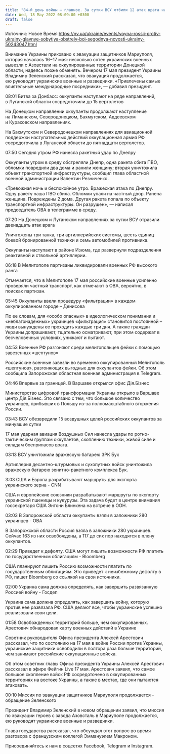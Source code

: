 ```yaml
---
title: "84-й день войны — главное. За сутки ВСУ отбили 12 атак врага на востоке, утром РФ нанесла ракетный удар по Днепру"
date: Wed, 18 May 2022 08:09:00 +0300
draft: false
---
```

Источник: Новое Время https://nv.ua/ukraine/events/voyna-rossii-protiv-ukrainy-glavnye-sobytiya-obstrely-boi-segodnya-novosti-ukrainy-50243047.html


Внимание Украины приковано к эвакуации защитников Мариуполя, которая началась 16−17 мая: несколько сотен украинских военных вывезли с Азовстали на оккупированные территории Донецкой области, надеясь позже обменять. Вечером 17 мая президент Украины Владимир Зеленский рассказал, что эвакуация продолжается, ею руководят украинские военные и разведчики. «Привлечены самые влиятельные международные посредники», — добавил президент.

08:01 Битва за Донбасс: оккупанты наступают на ряде направлений, в Луганской области сосредоточили до 15 вертолетов

На Донецком направлении оккупанты продолжают наступление на Лиманском, Северодонецком, Бахмутском, Авдеевском и Кураховском направлениях.

На Бахмутском и Северодонецком направлениях для авиационной поддержки наступательных действий оккупационная армия РФ сосредоточила в Луганской области до пятнадцати вертолетов.

07:50 Сегодня утром РФ нанесла ракетный удар по Днепру 

 Оккупанты утром в среду обстреляли Днепр, одна ракета сбита ПВО, обломки повредили два дома и ранили женщину; вторая уничтожила объект транспортной инфраструктуры, сообщил глава областной военной администрации Валентин Резниченко.

 «Тревожная ночь и беспокойное утро. Вражеская атака по Днепру. Одну ракету наша ПВО сбила. Обломки упали на частный двор. Ранена женщина. Повреждены 2 дома. Другая ракета попала по объекту транспортной инфраструктуры. Он разрушен», — написал председатель ОВА в телеграмме в среду.

07:20 На Донецком и Луганском направлениях за сутки ВСУ отразили двенадцать атак врага

 Уничтожены три танка, три артиллерийских системы, шесть единиц боевой бронированной техники и семь автомобилей противника.

 Оккупанты наступают в районе Изюма, где развернули подразделения реактивной и ствольной артиллерии.

06:18 В Мелитополе партизаны ликвидировали военных РФ высокого ранга

Отмечается, что в Мелитополе 17 мая российские военные усиленно проверяли частный транспорт, как отмечают в ОВА, вероятно, в поисках партизан.

05:45 Оккупанты ввели процедуру «фильтрации» в каждом оккупированном городе – Денисова

По ее словам, для «особо опасных» в идеологическом понимании и «неблагонадежных» украинцев «фильтрация» становится постоянной – люди вынуждены ее проходить каждые три дня. А также граждан Украины допрашивают, тщательно осматривают, при этом содержат в бесчеловечных условиях, унижают и пытают.

04:53 Военные РФ разгоняют среди мелитопольцев фейки с помощью завезенных «шептунов»

Российские военные завезли во временно оккупированный Мелитополь «шептунов», разгоняющих выгодные для оккупантов фейки. Об этом сообщила Запорожская областная военная администрация в Telegram.

04:46 Впервые за границей. В Варшаве открылся офис Дія.Бізнес

Министерство цифровой трансформации Украины открыло в Варшаве центр Дія.Бізнес. Это связано с тем, что большое количество украинцев, прибывших в Польшу из-за полномасштабного вторжения России.

03:43 ВСУ обезвредили 15 воздушных целей российских оккупантов за минувшие сутки

17 мая ударная авиация Воздушных Сил нанесла удары по ротно-тактическим группам оккупантов, скоплению техники, живой силе и складам боеприпасов врага.

03:13 ВСУ уничтожили вражескую батарею ЗРК Бук

Артиллерия десантно-штурмовых и сухопутных войск уничтожила вражескую батарею зенитно-ракетного комплекса Бук.

3:03 США и Европа разрабатывают маршруты для экспорта украинского зерна - CNN

США и европейские союзники разрабатывают маршруты по экспорту украинской пшеницы и кукурузы. Эта задача будет в центре внимания госсекретаря США Энтони Блинкена на встрече в ООН.

03:03 В Запорожской области оккупанты взяли в заложники 280 украинцев - ОВА

В Запорожской области Россия взяла в заложники 280 украинцев. Сейчас 163 из них освобождены, а 117 до сих пор находятся в плену оккупантов.

02:29 Приведет к дефолту. США могут лишить возможности РФ платить по государственным облигациям - Bloomberg

США планируют лишить Россию возможности платить по государственным облигациям. Это приведет к неизбежному дефолту в РФ, пишет Bloomberg со ссылкой на свои источники.

02:00 Украина сама должна определять, как завершить развязанную Россией войну - Госдеп

Украина сама должна определять, как завершить войну, которую против нее развязала РФ. США делают все, чтобы украинские успешно реализовали свои цели.

01:58 Освобожденных территорий больше, чем оккупированных. Арестович обнародовал карту военных действий в Украине

Советник руководителя Офиса президента Алексей Арестович рассказал, что по состоянию на 17 мая в войне России против Украины, украинские защитники освободили в полтора раза больше территорий, чем занимают российские оккупационные войска.

 Об этом советник главы Офиса президента Украины Алексей Арестович рассказал в эфире Фейгин Live 17 мая. Арестович заявил, что самое большое скопление войск РФ сосредоточено в оккупированных территориях на востоке Украины, а также в местах, где они пытаются атаковать.

00:10 Миссия по эвакуации защитников Мариуполя продолжается - обращение Зеленского

Президент Владимир Зеленский в новом обращении заявил, что миссия по эвакуации героев с завода Азовсталь в Мариуполе продолжается, ею руководят украинские военные и разведчики.

 Глава государства рассказал, что обсуждал этот вопрос во время разговора с французским коллегой Эммануэлем Макроном.

Присоединяйтесь к нам в соцсетях Facebook, Telegram и Instagram.
